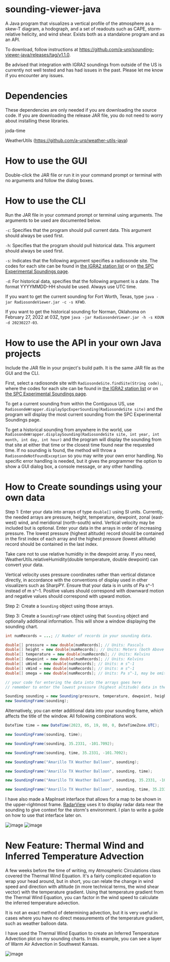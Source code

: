 # sounding-viewer-java
A Java program that visualizes a vertical profile of the atmosphere as a skew-T diagram, a hodograph, and a set of readouts such as CAPE, storm-relative helicity, and wind shear. Exists both as a standalone program and as an API. 

To download, follow instructions at https://github.com/a-urq/sounding-viewer-java/releases/tag/v1.1.0.

Be advised that integration with IGRA2 soundings from outside of the US is currently not well tested and has had issues in the past. Please let me know if you encounter any issues.

# Dependencies
These dependencies are only needed if you are downloading the source code. If you are downloading the release JAR file, you do not need to worry about installing these libraries.

joda-time

WeatherUtils (https://github.com/a-urq/weather-utils-java)

# How to use the GUI
Double-click the JAR file or run it in your command prompt or terminal with no arguments and follow the dialog boxes.

# How to use the CLI
Run the JAR file in your command prompt or terminal using arguments. The arguments to be used are documented below.

`-c`: Specifies that the program should pull current data. This argument should always be used first.

`-h`: Specifies that the program should pull historical data. This argument should always be used first.

`-s`: Indicates that the following argument specifies a radiosonde site. The codes for each site can be found in <a href="https://www.ncei.noaa.gov/data/integrated-global-radiosonde-archive/doc/igra2-station-list.txt">the IGRA2 station list</a> or on <a href="https://www.spc.noaa.gov/exper/soundings/">the SPC Experimental Soundings page</a>.

`-d`: For historical data, specifies that the following argument is a date. The format YYYYMMDD-HH should be used. Always use UTC time.

If you want to get the current sounding for Fort Worth, Texas, type `java -jar RadiosondeViewer.jar -c -s KFWD`.

If you want to get the historical sounding for Norman, Oklahoma on February 27, 2022 at 03Z, type `java -jar RadiosondeViewer.jar -h -s KOUN -d 20230227-03`.

# How to use the API in your own Java projects

Include the JAR file in your project's build path. It is the same JAR file as the GUI and the CLI.

First, select a radiosonde site with `RadiosondeSite.findSite(String code);`, where the codes for each site can be found in <a href="https://www.ncei.noaa.gov/data/integrated-global-radiosonde-archive/doc/igra2-station-list.txt">the IGRA2 station list</a> or on <a href="https://www.spc.noaa.gov/exper/soundings/">the SPC Experimental Soundings page</a>.

To get a current sounding from within the Contiguous US, use `RadiosondeWrapper.displaySpcExperSounding(RadiosondeSite site)` and the program will display the most current sounding from the SPC Experimental Soundings page.

To get a historical sounding from anywhere in the world, use `RadiosondeWrapper.displaySounding(RadiosondeSite site, int year, int month, int day, int hour)` and the program will display the sounding from that site at either that time or the closest time found near the requested time. If no sounding is found, the method will throw a `RadiosondeNotFoundException` so you may write your own error handling. No specific error handling is needed, but it gives the programmer the option to show a GUI dialog box, a console message, or any other handling.

# How to Create soundings using your own data
Step 1: Enter your data into arrays of type `double[]` using SI units. Currently, the needed arrays are pressure, height, temperature, dewpoint, zonal (east-west) wind, and meridional (north-south) wind. Vertical velocity may be included but is optional. Enter your data in the arrays in order of increasing pressure. The lowest pressure (highest altitude) record should be contained in the first index of each array and the highest pressure (lowest altitude) record should be contained in the last index.

Take care not to use relative humidity in the dewpoint array. If you need, WeatherUtils.relativeHumidity(double temperature, double dewpoint) can convert your data.

Vertical velocity uses pressure coordinates rather than vertical distance directly, in accordance with the conventions of display used in other visualizers such as SharpPY. Ensure that your data is in units of Pa s^-1 instead of m s^-1. Positive values should correspond with downward motion and negative values should correspond with upward motion.

Step 2: Create a `Sounding` object using those arrays.

Step 3: Create a `SoundingFrame` object using that `Sounding` object and optionally additional information. This will show a window displaying the sounding chart.

```java
int numRecords = ...; // Number of records in your sounding data.

double[] pressure = new double[numRecords]; // Units: Pascals
double[] height = new double[numRecords]; // Units: Meters (both Above Sea Level and Above Ground Level will work)
double[] temperature = new double[numRecords]; // Units: Kelvins
double[] dewpoint = new double[numRecords]; // Units: Kelvins
double[] uWind = new double[numRecords]; // Units: m s^-1
double[] vWind = new double[numRecords]; // Units: m s^-1
double[] omega = new double[numRecords]; // Units: Pa s^-1, may be omitted if data is not present

// your code for entering the data into the arrays goes here
// remember to enter the lowest pressure (highest altitude) data in the first index and the highest pressure (lowest altitude) data in the last index.

Sounding sounding = new Sounding(pressure, temperature, dewpoint, height, uWind, vWind, omega);
new SoundingFrame(sounding);
```

Alternatively, you can enter additional data into your sounding frame, which affects the title of the window. All following combinations work.

```java		
DateTime time = new DateTime(2023, 05, 19, 00, 0, DateTimeZone.UTC);

new SoundingFrame(sounding, time);

new SoundingFrame(sounding, 35.2331, -101.7092);

new SoundingFrame(sounding, time, 35.2331, -101.7092);

new SoundingFrame("Amarillo TX Weather Balloon", sounding);

new SoundingFrame("Amarillo TX Weather Balloon", sounding, time);

new SoundingFrame("Amarillo TX Weather Balloon", sounding, 35.2331, -101.7092);

new SoundingFrame("Amarillo TX Weather Balloon", sounding, time, 35.2331, -101.7092);
```

I have also made a MapInset interface that allows for a map to be shown in the upper-rightmost frame. <a href="https://github.com/a-urq/radarview">RadarView</a> uses it to display radar data near the sounding to give context for the storm's environment. I plan to write a guide on how to use that interface later on.

![image](https://github.com/a-urq/sounding-viewer-java/assets/114271919/98c85b0a-8b2d-406e-aaa5-ff2d3b7a473a)
![image](https://github.com/a-urq/sounding-viewer-java/assets/114271919/1ca5b043-07c0-411c-b93d-99a4491b3619)

# New Feature: Thermal Wind and Inferred Temperature Advection
A few weeks before the time of writing, my Atmospheric Circulations class covered the Thermal Wind Equation. It's a fairly complicated equation to wrap your head around, but in short, you can relate the change in wind speed and direction with altitude (in more technical terms, the wind shear vector) with the temperature gradient. Using that temperature gradient from the Thermal Wind Equation, you can factor in the wind speed to calculate the inferred temperature advection. 

It is not an exact method of determining advection, but it is very useful in cases where you have no direct measurements of the temperature gradient, such as weather balloon data.

I have used the Thermal Wind Equation to create an Inferred Temperature Advection plot on my sounding charts. In this example, you can see a layer of Warm Air Advection in Southwest Kansas.

![image](https://github.com/a-urq/sounding-viewer-java/assets/114271919/d29aff5c-ceba-4cd9-a451-6f6ea0e637a0)



